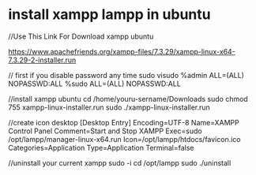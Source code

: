 # install xampp lampp in ubuntu

//Use This Link For Download xampp ubuntu

https://www.apachefriends.org/xampp-files/7.3.29/xampp-linux-x64-7.3.29-2-installer.run

// first if you disable password any time
sudo visudo
	%admin	ALL=(ALL) NOPASSWD:ALL
	%sudo	ALL=(ALL) NOPASSWD:ALL

//install xampp ubuntu
cd /home/youru-sername/Downloads
sudo chmod 755 xampp-linux-installer.run
sudo ./xampp-linux-installer.run

//create icon desktop
[Desktop Entry]
Encoding=UTF-8
Name=XAMPP Control Panel
Comment=Start and Stop XAMPP
Exec=sudo /opt/lampp/manager-linux-x64.run
Icon=/opt/lampp/htdocs/favicon.ico
Categories=Application
Type=Application
Terminal=false

//uninstall your current xampp 
sudo -i
cd /opt/lampp
sudo ./uninstall
